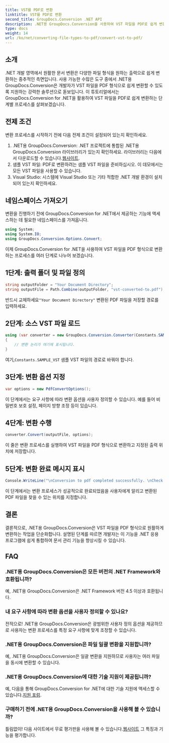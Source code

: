 ```yaml
---
title: VST를 PDF로 변환
linktitle: VST를 PDF로 변환
second_title: GroupDocs.Conversion .NET API
description: .NET용 GroupDocs.Conversion을 사용하여 VST 파일을 PDF로 쉽게 변환하는 방법을 알아보세요. 문서 관리 역량을 강화해보세요.
type: docs
weight: 14
url: /ko/net/converting-file-types-to-pdf/convert-vst-to-pdf/
---
```

## 소개
.NET 개발 영역에서 원활한 문서 변환은 다양한 파일 형식을 원하는 출력으로 쉽게 변환하는 중추적인 측면입니다. 사용 가능한 수많은 도구 중에서 .NET용 GroupDocs.Conversion은 개발자가 VST 파일을 PDF 형식으로 쉽게 변환할 수 있도록 지원하는 강력한 솔루션으로 돋보입니다. 이 튜토리얼에서는 GroupDocs.Conversion for .NET을 활용하여 VST 파일을 PDF로 쉽게 변환하는 단계별 프로세스를 살펴보겠습니다.
## 전제 조건
변환 프로세스를 시작하기 전에 다음 전제 조건이 설정되어 있는지 확인하세요.
1.  .NET용 GroupDocs.Conversion: .NET 프로젝트에 통합된 .NET용 GroupDocs.Conversion 라이브러리가 있는지 확인하세요. 라이브러리는 다음에서 다운로드할 수 있습니다.[웹사이트](https://releases.groupdocs.com/conversion/net/).
2. 샘플 VST 파일: PDF로 변환하려는 샘플 VST 파일을 준비하십시오. 이 데모에서는 모든 VST 파일을 사용할 수 있습니다.
3. Visual Studio: 시스템에 Visual Studio 또는 기타 적합한 .NET 개발 환경이 설치되어 있는지 확인하세요.

## 네임스페이스 가져오기
변환을 진행하기 전에 GroupDocs.Conversion for .NET에서 제공하는 기능에 액세스하는 데 필요한 네임스페이스를 가져옵니다.

```csharp
using System;
using System.IO;
using GroupDocs.Conversion.Options.Convert;
```

이제 GroupDocs.Conversion for .NET을 사용하여 VST 파일을 PDF 형식으로 변환하는 프로세스를 여러 단계로 나누어 보겠습니다.
## 1단계: 출력 폴더 및 파일 정의
```csharp
string outputFolder = "Your Document Directory";
string outputFile = Path.Combine(outputFolder, "vst-converted-to.pdf");
```
 반드시 교체하세요`"Your Document Directory"` 변환된 PDF 파일을 저장할 경로를 입력하세요.
## 2단계: 소스 VST 파일 로드
```csharp
using (var converter = new GroupDocs.Conversion.Converter(Constants.SAMPLE_VST))
{
    // 변환 논리가 여기에 표시됩니다.
}
```
 여기,`Constants.SAMPLE_VST` 샘플 VST 파일의 경로로 바꿔야 합니다.
## 3단계: 변환 옵션 지정
```csharp
var options = new PdfConvertOptions();
```
이 단계에서는 요구 사항에 따라 변환 옵션을 사용자 정의할 수 있습니다. 예를 들어 비밀번호 보호 설정, 페이지 방향 조정 등이 있습니다.
## 4단계: 변환 수행
```csharp
converter.Convert(outputFile, options);
```
이 줄은 변환 프로세스를 실행하여 VST 파일을 PDF 형식으로 변환하고 지정된 출력 위치에 저장합니다.
## 5단계: 변환 완료 메시지 표시
```csharp
Console.WriteLine("\nConversion to pdf completed successfully. \nCheck output in {0}", outputFolder);
```
이 단계에서는 변환 프로세스가 성공적으로 완료되었음을 사용자에게 알리고 변환된 PDF 파일을 찾을 수 있는 위치를 지정합니다.

## 결론
결론적으로, .NET용 GroupDocs.Conversion은 VST 파일을 PDF 형식으로 원활하게 변환하는 작업을 단순화합니다. 설명된 단계를 따르면 개발자는 이 기능을 .NET 응용 프로그램에 쉽게 통합하여 문서 관리 기능을 향상시킬 수 있습니다.
## FAQ
### .NET용 GroupDocs.Conversion은 모든 버전의 .NET Framework와 호환됩니까?
예, .NET용 GroupDocs.Conversion은 .NET Framework 버전 4.5 이상과 호환됩니다.
### 내 요구 사항에 따라 변환 옵션을 사용자 정의할 수 있나요?
전적으로! .NET용 GroupDocs.Conversion은 광범위한 사용자 정의 옵션을 제공하므로 사용자는 변환 프로세스를 특정 요구 사항에 맞게 조정할 수 있습니다.
### .NET용 GroupDocs.Conversion은 파일 일괄 변환을 지원합니까?
예, .NET용 GroupDocs.Conversion은 일괄 변환을 지원하므로 사용자는 여러 파일을 동시에 변환할 수 있습니다.
### .NET용 GroupDocs.Conversion에 대한 기술 지원이 제공됩니까?
 예, 다음을 통해 GroupDocs.Conversion for .NET에 대한 기술 지원에 액세스할 수 있습니다.[지원 포럼](https://forum.groupdocs.com/c/conversion/11).
### 구매하기 전에 .NET용 GroupDocs.Conversion을 사용해 볼 수 있습니까?
 틀림없이! 다음 사이트에서 무료 평가판을 사용해 볼 수 있습니다.[웹사이트](https://releases.groupdocs.com/) 그 특징과 기능을 평가합니다.